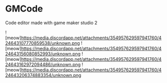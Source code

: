 # GMCode
Code editor made with game maker studio 2

![meow]https://media.discordapp.net/attachments/354957629597941760/424643107770859538/unknown.png
![meow]https://media.discordapp.net/attachments/354957629597941760/424643156080852993/unknown.png
![meow]https://media.discordapp.net/attachments/354957629597941760/424643162972094486/unknown.png
![meow]https://media.discordapp.net/attachments/354957629597941760/424643206374883354/unknown.png
